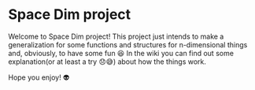 # Space Dim project
Welcome to Space Dim project! This project just intends to make a generalization for some functions and structures for n-dimensional things and, obviously, to have some fun :laughing:
In the wiki you can find out some explanation(or at least a try :disappointed::sweat_smile:) about how the things work. 

Hope you enjoy! :alien:
